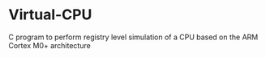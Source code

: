 # Virtual-CPU
C program to perform registry level simulation of a CPU based on the ARM Cortex M0+ architecture
